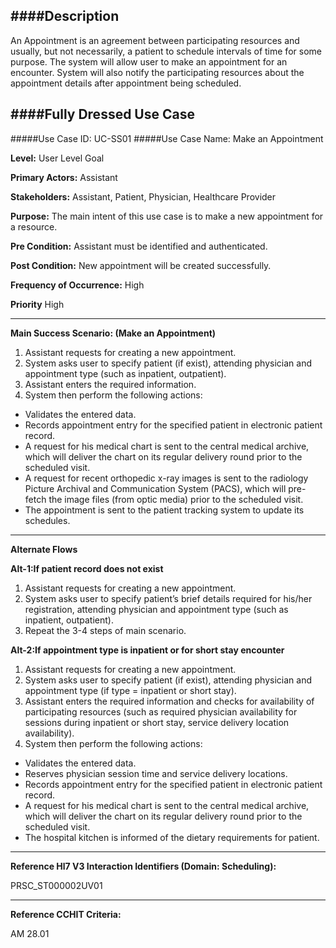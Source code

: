 ####Description
--------------
An Appointment is an agreement between participating resources and usually, but not necessarily, a patient to schedule intervals of time for some purpose. The system will allow user to make an appointment for an encounter. System will also notify the participating resources about the appointment details after appointment being scheduled.

####Fully Dressed Use Case
--------------------------

#####Use Case ID: UC-SS01
#####Use Case Name: Make an Appointment

**Level:**                     User Level Goal

**Primary Actors:**            Assistant

**Stakeholders:**              Assistant, Patient, Physician, Healthcare Provider

**Purpose:**                   The main intent of this use case is to make a new appointment for a resource.

**Pre Condition:**             Assistant must be identified and authenticated.

**Post Condition:**            New appointment will be created successfully.

**Frequency of Occurrence:**   High

**Priority**                   High
__________________________________________________________
**Main Success Scenario: (Make an Appointment)**

1. Assistant requests for creating a new appointment.
2. System asks user to specify patient (if exist), attending physician and appointment type (such as inpatient, outpatient).
3. Assistant enters the required information.
4. System then perform the following actions:
  * Validates the entered data.
  * Records appointment entry for the specified patient in electronic patient record.
  * A request for his medical chart is sent to the central medical archive, which will deliver the chart on its regular delivery round prior to the scheduled visit.
  * A request for recent orthopedic x-ray images is sent to the radiology Picture Archival and Communication System (PACS), which will pre-fetch the image files (from optic media) prior to the scheduled visit.
  * The appointment is sent to the patient tracking system to update its schedules.
  
_______________________________________________________________________________
**Alternate Flows** 

**Alt-1:If patient record does not exist**

1. Assistant requests for creating a new appointment.
2. System asks user to specify patient’s brief details required for his/her registration, attending physician and appointment type (such as inpatient, outpatient).
3. Repeat the 3-4 steps of main scenario.

**Alt-2:If appointment type is inpatient or for short stay encounter**

1. Assistant requests for creating a new appointment.
2. System asks user to specify patient (if exist), attending physician and appointment type (if type = inpatient or short stay).
3. Assistant enters the required information and checks for availability of participating resources (such as required physician availability for sessions during inpatient or short stay, service delivery location availability).
4. System then perform the following actions:
  * Validates the entered data.
  * Reserves physician session time and service delivery locations.
  * Records appointment entry for the specified patient in electronic patient record.
  * A request for his medical chart is sent to the central medical archive, which will deliver the chart on its regular delivery round prior to the scheduled visit.
  * The hospital kitchen is informed of the dietary requirements for patient.

________________________________________________________________________
**Reference Hl7 V3 Interaction Identifiers (Domain: Scheduling):**

PRSC_ST000002UV01
_______________________________________________________________
**Reference CCHIT Criteria:**

AM 28.01

